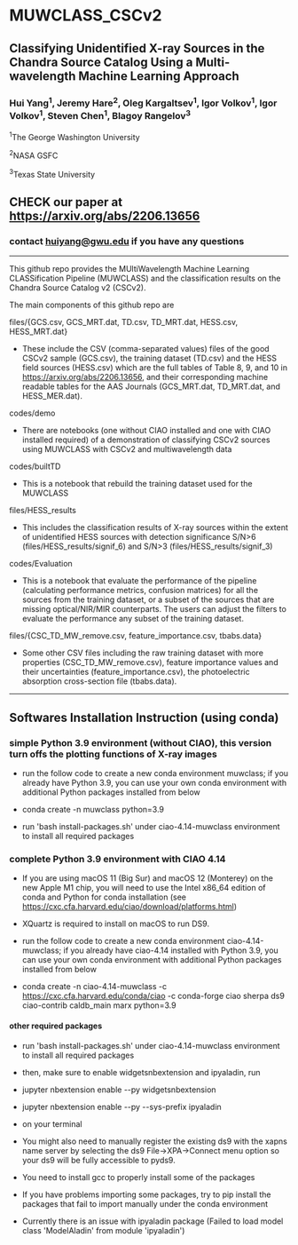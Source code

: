# MUWCLASS_CSCv2
 
## Classifying Unidentified X-ray Sources in the Chandra Source Catalog Using a Multi-wavelength Machine Learning Approach

### Hui Yang<sup>1</sup>, Jeremy Hare<sup>2</sup>, Oleg Kargaltsev<sup>1</sup>, Igor Volkov<sup>1</sup>, Igor Volkov<sup>1</sup>, Steven Chen<sup>1</sup>, Blagoy Rangelov<sup>3</sup>
<sup>1</sup>The George Washington University 

<sup>2</sup>NASA GSFC

<sup>3</sup>Texas State University

## CHECK our paper at https://arxiv.org/abs/2206.13656

### contact huiyang@gwu.edu if you have any questions

--- 

This github repo provides the MUltiWavelength Machine Learning CLASSification Pipeline (MUWCLASS) and the classification results on the Chandra Source Catalog v2 (CSCv2).

The main components of this github repo are

files/{GCS.csv, GCS_MRT.dat, TD.csv, TD_MRT.dat, HESS.csv, HESS_MRT.dat}
- These include the CSV (comma-separated values) files of the good CSCv2 sample (GCS.csv), the training dataset (TD.csv) and the HESS field sources (HESS.csv) which are the full tables of Table 8, 9, and 10 in https://arxiv.org/abs/2206.13656, and their corresponding machine readable tables for the AAS Journals (GCS_MRT.dat, TD_MRT.dat, and HESS_MER.dat). 

codes/demo
- There are notebooks (one without CIAO installed and one with CIAO installed required) of a demonstration of classifying CSCv2 sources using MUWCLASS with CSCv2 and multiwavelength data

codes/builtTD
- This is a notebook that rebuild the training dataset used for the MUWCLASS

files/HESS_results
- This includes the classification results of X-ray sources within the extent of unidentified HESS sources with detection significance S/N>6 (files/HESS_results/signif_6) and S/N>3 (files/HESS_results/signif_3)

codes/Evaluation
- This is a notebook that evaluate the performance of the pipeline (calculating performance metrics, confusion matrices) for all the sources from the training dataset, or a subset of the sources that are missing optical/NIR/MIR counterparts. The users can adjust the filters to evaluate the performance any subset of the training dataset. 

files/{CSC_TD_MW_remove.csv, feature_importance.csv, tbabs.data}
- Some other CSV files including the raw training dataset with more properties (CSC_TD_MW_remove.csv), feature importance values and their uncertainties (feature_importance.csv), the photoelectric absorption cross-section file (tbabs.data).

--- 

## Softwares Installation Instruction (using conda)

### simple Python 3.9 environment (without CIAO), this version turn offs the plotting functions of X-ray images

* run the follow code to create a new conda environment muwclass; if you already have Python 3.9, you can use your own conda environment with additional Python packages installed from below

* conda create -n muwclass python=3.9

* run 'bash install-packages.sh' under ciao-4.14-muwclass environment to install all required packages 

### complete Python 3.9 environment with CIAO 4.14 

* If you are using macOS 11 (Big Sur) and macOS 12 (Monterey) on the new Apple M1 chip, you will need to use the Intel x86_64 edition of conda and Python for conda installation (see https://cxc.cfa.harvard.edu/ciao/download/platforms.html)

* XQuartz is required to install on macOS to run DS9.

* run the follow code to create a new conda environment ciao-4.14-muwclass; if you already have ciao-4.14 installed with Python 3.9, you can use your own conda environment with additional Python packages installed from below

* conda create -n ciao-4.14-muwclass -c https://cxc.cfa.harvard.edu/conda/ciao -c conda-forge ciao sherpa ds9 ciao-contrib caldb_main marx python=3.9

#### other required packages 

* run 'bash install-packages.sh' under ciao-4.14-muwclass environment to install all required packages 

* then, make sure to enable widgetsnbextension and ipyaladin, run 
* jupyter nbextension enable --py widgetsnbextension
* jupyter nbextension enable --py --sys-prefix ipyaladin
- on your terminal 

* You might also need to manually register the existing ds9 with the xapns name server by selecting the ds9 File->XPA->Connect menu option so your ds9 will be fully accessible to pyds9.

* You need to install gcc to properly install some of the packages

* If you have problems importing some packages, try to pip install the packages that fail to import manually under the conda environment

* Currently there is an issue with ipyaladin package (Failed to load model class 'ModelAladin' from module 'ipyaladin')
 

